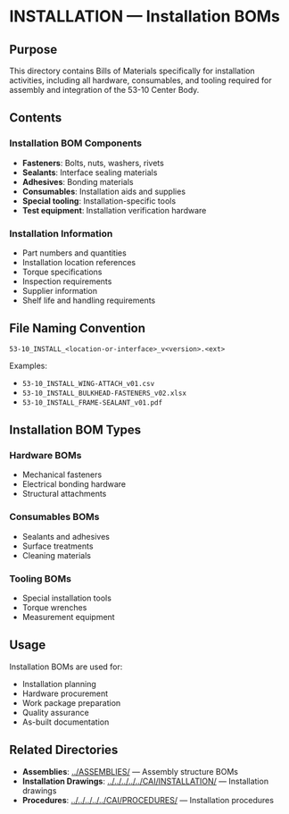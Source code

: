 # INSTALLATION — Installation BOMs

## Purpose

This directory contains Bills of Materials specifically for installation activities, including all hardware, consumables, and tooling required for assembly and integration of the 53-10 Center Body.

## Contents

### Installation BOM Components
- **Fasteners**: Bolts, nuts, washers, rivets
- **Sealants**: Interface sealing materials
- **Adhesives**: Bonding materials
- **Consumables**: Installation aids and supplies
- **Special tooling**: Installation-specific tools
- **Test equipment**: Installation verification hardware

### Installation Information
- Part numbers and quantities
- Installation location references
- Torque specifications
- Inspection requirements
- Supplier information
- Shelf life and handling requirements

## File Naming Convention

```
53-10_INSTALL_<location-or-interface>_v<version>.<ext>
```

Examples:
- `53-10_INSTALL_WING-ATTACH_v01.csv`
- `53-10_INSTALL_BULKHEAD-FASTENERS_v02.xlsx`
- `53-10_INSTALL_FRAME-SEALANT_v01.pdf`

## Installation BOM Types

### Hardware BOMs
- Mechanical fasteners
- Electrical bonding hardware
- Structural attachments

### Consumables BOMs
- Sealants and adhesives
- Surface treatments
- Cleaning materials

### Tooling BOMs
- Special installation tools
- Torque wrenches
- Measurement equipment

## Usage

Installation BOMs are used for:
- Installation planning
- Hardware procurement
- Work package preparation
- Quality assurance
- As-built documentation

## Related Directories

- **Assemblies**: [../ASSEMBLIES/](../ASSEMBLIES/) — Assembly structure BOMs
- **Installation Drawings**: [../../../../../CAI/INSTALLATION/](../../../../../CAI/INSTALLATION/) — Installation drawings
- **Procedures**: [../../../../../CAI/PROCEDURES/](../../../../../CAI/PROCEDURES/) — Installation procedures
